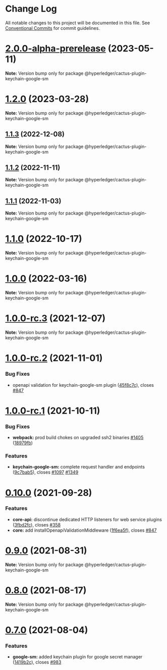 # Change Log

All notable changes to this project will be documented in this file.
See [Conventional Commits](https://conventionalcommits.org) for commit guidelines.

# [2.0.0-alpha-prerelease](https://github.com/hyperledger/cactus/compare/v1.2.0...v2.0.0-alpha-prerelease) (2023-05-11)

**Note:** Version bump only for package @hyperledger/cactus-plugin-keychain-google-sm

# [1.2.0](https://github.com/hyperledger/cactus/compare/v1.1.3...v1.2.0) (2023-03-28)

**Note:** Version bump only for package @hyperledger/cactus-plugin-keychain-google-sm

## [1.1.3](https://github.com/hyperledger/cactus/compare/v1.1.2...v1.1.3) (2022-12-08)

**Note:** Version bump only for package @hyperledger/cactus-plugin-keychain-google-sm

## [1.1.2](https://github.com/hyperledger/cactus/compare/v1.1.1...v1.1.2) (2022-11-11)

**Note:** Version bump only for package @hyperledger/cactus-plugin-keychain-google-sm

## [1.1.1](https://github.com/hyperledger/cactus/compare/v1.1.0...v1.1.1) (2022-11-03)

**Note:** Version bump only for package @hyperledger/cactus-plugin-keychain-google-sm

# [1.1.0](https://github.com/hyperledger/cactus/compare/v1.0.0...v1.1.0) (2022-10-17)

**Note:** Version bump only for package @hyperledger/cactus-plugin-keychain-google-sm

# [1.0.0](https://github.com/hyperledger/cactus/compare/v1.0.0-rc.3...v1.0.0) (2022-03-16)

**Note:** Version bump only for package @hyperledger/cactus-plugin-keychain-google-sm

# [1.0.0-rc.3](https://github.com/hyperledger/cactus/compare/v1.0.0-rc.2...v1.0.0-rc.3) (2021-12-07)

**Note:** Version bump only for package @hyperledger/cactus-plugin-keychain-google-sm

# [1.0.0-rc.2](https://github.com/hyperledger/cactus/compare/v1.0.0-rc.1...v1.0.0-rc.2) (2021-11-01)

### Bug Fixes

* openapi validation for keychain-google-sm plugin ([45f8c7c](https://github.com/hyperledger/cactus/commit/45f8c7c007e604b0fe54af6cba888eaaff15519b)), closes [#847](https://github.com/hyperledger/cactus/issues/847)

# [1.0.0-rc.1](https://github.com/hyperledger/cactus/compare/v0.10.0...v1.0.0-rc.1) (2021-10-11)

### Bug Fixes

* **webpack:** prod build chokes on upgraded ssh2 binaries [#1405](https://github.com/hyperledger/cactus/issues/1405) ([18979fb](https://github.com/hyperledger/cactus/commit/18979fb33880d8ca30e2fda01fb3d598deb839f9))

### Features

* **keychain-google-sm:** complete request handler and endpoints ([9c7bab5](https://github.com/hyperledger/cactus/commit/9c7bab5b06c7081421bcbfa1ae6aa8a3577a917e)), closes [#1097](https://github.com/hyperledger/cactus/issues/1097) [#1349](https://github.com/hyperledger/cactus/issues/1349)

# [0.10.0](https://github.com/hyperledger/cactus/compare/v0.9.0...v0.10.0) (2021-09-28)

### Features

* **core-api:** discontinue dedicated HTTP listeners for web service plugins ([3fbd2fc](https://github.com/hyperledger/cactus/commit/3fbd2fcb60d49090bf4e986bea74d4e988348659)), closes [#358](https://github.com/hyperledger/cactus/issues/358)
* **core:** add installOpenapiValidationMiddleware ([1f6ea5f](https://github.com/hyperledger/cactus/commit/1f6ea5fe3aa1ba997a655098d632034f13f232a5)), closes [#847](https://github.com/hyperledger/cactus/issues/847)

# [0.9.0](https://github.com/hyperledger/cactus/compare/v0.8.0...v0.9.0) (2021-08-31)

**Note:** Version bump only for package @hyperledger/cactus-plugin-keychain-google-sm

# [0.8.0](https://github.com/hyperledger/cactus/compare/v0.7.0...v0.8.0) (2021-08-17)

**Note:** Version bump only for package @hyperledger/cactus-plugin-keychain-google-sm

# [0.7.0](https://github.com/hyperledger/cactus/compare/v0.6.0...v0.7.0) (2021-08-04)

### Features

* **google-sm:** added keychain plugin for google secret manager ([1419b2c](https://github.com/hyperledger/cactus/commit/1419b2c8c1b12a08e940ba4f0ff824420d88c233)), closes [#983](https://github.com/hyperledger/cactus/issues/983)
